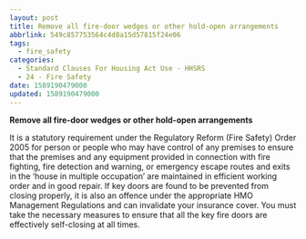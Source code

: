 ```yaml
---
layout: post
title: Remove all fire-door wedges or other hold-open arrangements
abbrlink: 549c857753564c4d8a15d57815f24e06
tags:
  - fire_safety
categories:
  - Standard Clauses For Housing Act Use - HHSRS
  - 24 - Fire Safety
date: 1589190479000
updated: 1589190479000
---
```


**Remove all fire-door wedges or other hold-open arrangements**

It is a statutory requirement under the Regulatory Reform (Fire Safety) Order 2005 for person or people who may have control of any premises to ensure that the premises and any equipment provided in connection with fire fighting, fire detection and warning, or emergency escape routes and exits in the ‘house in multiple occupation’ are maintained in efficient working order and in good repair. If key doors are found to be prevented from closing properly, it is also an offence under the appropriate HMO Management Regulations and can invalidate your insurance cover. You must take the necessary measures to ensure that all the key fire doors are effectively self-closing at all times.
